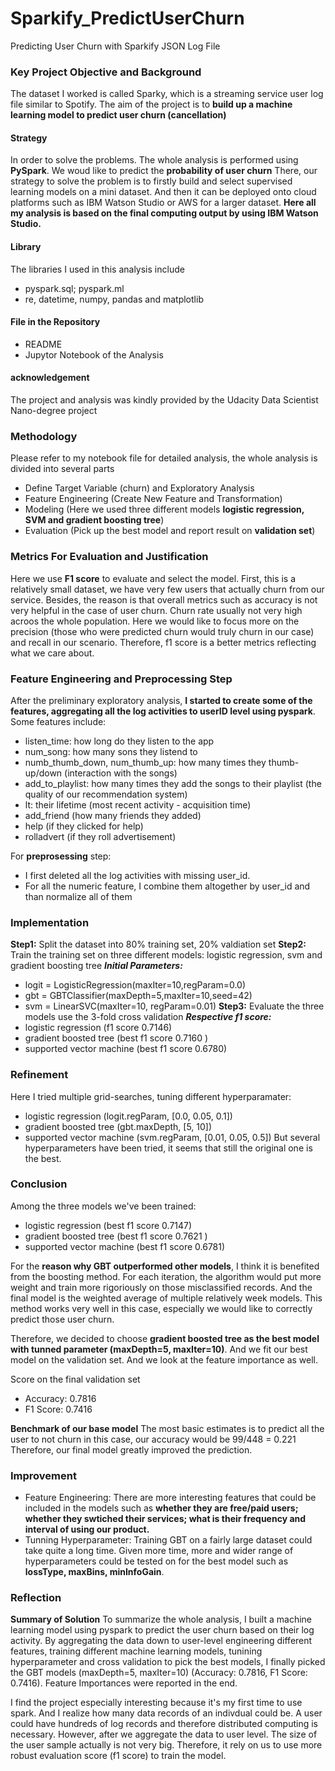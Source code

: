 # Sparkify_PredictUserChurn
Predicting User Churn with Sparkify JSON Log File

### Key Project Objective and Background
The dataset I worked is called Sparky, which is a streaming service user log file similar to Spotify. The aim of the project is to **build up a machine learning model to predict user churn (cancellation)** 

#### Strategy
In order to solve the problems. The whole analysis is performed using **PySpark**. We woud like to predict the **probability of user churn** There, our strategy to solve the problem is to firstly build and select supervised learning models on a mini dataset. And then it can be deployed onto cloud platforms such as IBM Watson Studio or AWS for a larger dataset. **Here all my analysis is based on the final computing output by using IBM Watson Studio.**

#### Library
The libraries I used in this analysis include 
- pyspark.sql; pyspark.ml
- re, datetime, numpy, pandas and matplotlib

#### File in the Repository
- README
- Jupytor Notebook of the Analysis

#### acknowledgement
The project and analysis was kindly provided by the Udacity Data Scientist Nano-degree project

### Methodology
Please refer to my notebook file for detailed analysis, the whole analysis is divided into several parts
- Define Target Variable (churn) and Exploratory Analysis
- Feature Engineering (Create New Feature and Transformation)
- Modeling (Here we used three different models **logistic regression, SVM and gradient boosting tree**)
- Evaluation (Pick up the best model and report result on **validation set**)

### Metrics For Evaluation and Justification
Here we use **F1 score** to evaluate and select the model. First, this is a relatively small dataset, we have very few users that actually churn from our service. Besides, the reason is that overall metrics such as accuracy is not very helpful in the case of user churn. Churn rate usually not very high acroos the whole population. Here we would like to focus more on the precision (those who were predicted churn would truly churn in our case) and recall in our scenario. Therefore, f1 score is a better metrics reflecting what we care about.

### Feature Engineering and Preprocessing Step
After the preliminary exploratory analysis, **I started to create some of the features, aggregating all the log activities to userID level using pyspark**. Some features include:

- listen_time: how long do they listen to the app
- num_song: how many sons they listend to
- numb_thumb_down, num_thumb_up: how many times they thumb-up/down (interaction with the songs)
- add_to_playlist: how many times they add the songs to their playlist (the quality of our recommendation system)
- lt: their lifetime (most recent activity - acquisition time)
- add_friend (how many friends they added)
- help (if they clicked for help)
- rolladvert (if they roll advertisement)

For **preprosessing** step: 
- I first deleted all the log activities with missing user_id.
- For all the numeric feature, I combine them altogether by user_id and than normalize all of them

### Implementation
**Step1:** Split the dataset into 80% training set, 20% valdiation set
**Step2:** Train the training set on three different models: logistic regression, svm and gradient boosting tree
***Initial Parameters:***
- logit = LogisticRegression(maxIter=10,regParam=0.0)
- gbt = GBTClassifier(maxDepth=5,maxIter=10,seed=42)
- svm = LinearSVC(maxIter=10, regParam=0.01)
**Step3:** Evaluate the three models use the 3-fold cross validation
***Respective f1 score:***
- logistic regression (f1 score 0.7146)
- gradient boosted tree (best f1 score 0.7160 )
- supported vector machine (best f1 score 0.6780)

### Refinement
Here I tried multiple grid-searches, tuning different hyperparamater:
- logistic regression (logit.regParam, [0.0, 0.05, 0.1])
- gradient boosted tree (gbt.maxDepth, [5, 10])
- supported vector machine (svm.regParam, [0.01, 0.05, 0.5])
But several hyperparameters have been tried, it seems that still the original one is the best.

### Conclusion
Among the three models we've been trained:
- logistic regression (best f1 score 0.7147)
- gradient boosted tree (best f1 score 0.7621 )
- supported vector machine (best f1 score 0.6781)

For the **reason why GBT outperformed other models**, I think it is benefited from the boosting method. For each iteration, the algorithm would put more weight and train more rigoriously on those misclassified records. And the final model is the weighted average of multiple relatively week models. This method works very well in this case, especially we would like to correctly predict those user churn. 

Therefore, we decided to choose **gradient boosted tree as the best model with tunned parameter (maxDepth=5, maxIter=10)**. And we fit our best model on the validation set. And we look at the feature importance as well.

Score on the final validation set
- Accuracy: 0.7816
- F1 Score: 0.7416

**Benchmark of our base model**
The most basic estimates is to predict all the user to not churn in this case, our accuracy would be 99/448 = 0.221
Therefore, our final model greatly improved the prediction.

### Improvement
- Feature Engineering: There are more interesting features that could be included in the models such as **whether they are free/paid users; whether they swtiched their services; what is their frequency and interval of using our product.** 
- Tunning Hyperparameter: Training GBT on a fairly large dataset could take quite a long time. Given more time, more and wider range of hyperparameters could be tested on for the best model such as **lossType, maxBins, minInfoGain**.

### Reflection
**Summary of Solution**
To summarize the whole analysis, I built a machine learning model using pyspark to predict the user churn based on their log activity. By aggregating the data down to user-level engineering different features, training different machine learning models, tunining hyperparameter and cross validation to pick the best models, I finally picked the GBT models (maxDepth=5, maxIter=10) (Accuracy: 0.7816, F1 Score: 0.7416). Feature Importances were reported in the end.

I find the project especially interesting because it's my first time to use spark. And I realize how many data records of an indivdual could be. A user could have hundreds of log records and therefore distributed computing is necessary. However, after we aggregate the data to user level. The size of the user sample actually is not very big. Therefore, it rely on us to use more robust evaluation score (f1 score) to train the model.

